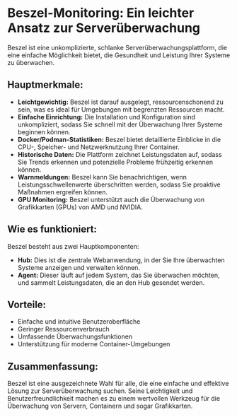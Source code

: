 # Beszel-Monitoring: Ein leichter Ansatz zur Serverüberwachung

Beszel ist eine unkomplizierte, schlanke Serverüberwachungsplattform, die eine einfache Möglichkeit bietet, die Gesundheit und Leistung Ihrer Systeme zu überwachen.

## Hauptmerkmale:

* **Leichtgewichtig:** Beszel ist darauf ausgelegt, ressourcenschonend zu sein, was es ideal für Umgebungen mit begrenzten Ressourcen macht.
* **Einfache Einrichtung:** Die Installation und Konfiguration sind unkompliziert, sodass Sie schnell mit der Überwachung Ihrer Systeme beginnen können.
* **Docker/Podman-Statistiken:** Beszel bietet detaillierte Einblicke in die CPU-, Speicher- und Netzwerknutzung Ihrer Container.
* **Historische Daten:** Die Plattform zeichnet Leistungsdaten auf, sodass Sie Trends erkennen und potenzielle Probleme frühzeitig erkennen können.
* **Warnmeldungen:** Beszel kann Sie benachrichtigen, wenn Leistungsschwellenwerte überschritten werden, sodass Sie proaktive Maßnahmen ergreifen können.
* **GPU Monitoring:** Beszel unterstützt auch die Überwachung von Grafikkarten (GPUs) von AMD und NVIDIA.

## Wie es funktioniert:

Beszel besteht aus zwei Hauptkomponenten:

* **Hub:** Dies ist die zentrale Webanwendung, in der Sie Ihre überwachten Systeme anzeigen und verwalten können.
* **Agent:** Dieser läuft auf jedem System, das Sie überwachen möchten, und sammelt Leistungsdaten, die an den Hub gesendet werden.

## Vorteile:

* Einfache und intuitive Benutzeroberfläche
* Geringer Ressourcenverbrauch
* Umfassende Überwachungsfunktionen
* Unterstützung für moderne Container-Umgebungen

## Zusammenfassung:

Beszel ist eine ausgezeichnete Wahl für alle, die eine einfache und effektive Lösung zur Serverüberwachung suchen. Seine Leichtigkeit und Benutzerfreundlichkeit machen es zu einem wertvollen Werkzeug für die Überwachung von Servern, Containern und sogar Grafikkarten.